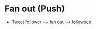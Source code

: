# Fan out (Push)
* [Tweet follower --> fan out --> followees](https://www.infoq.com/presentations/Twitter-Timeline-Scalability)
